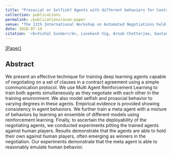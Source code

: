 ```yaml
---
title: "Prosocial or Selfish? Agents with different behaviors for Contract Negotiation using Reinforcement Learning"
collection: publications
permalink: /publications/acan-paper
venue: "The 11th International Workshop on Automated Negotiations held in conjunction with IJCAI/ECAI"
date: 2018-07-14
citation: '<b>Vishal Sunder</b>, Lovekesh Vig, Arnab Chatterjee, Gautam Shroff. <i>The 11th International Workshop on Automated Negotiations</i> <b>ACAN 2018.</b>'
---  
```

[[Paper]](https://arxiv.org/pdf/1809.07066.pdf)

## Abstract
We present an effective technique for training deep learning agents capable of negotiating on a set of clauses in a contract agreement using a simple communication protocol. We use Multi Agent Reinforcement Learning to train both agents simultaneously as they negotiate with each other in the training environment. We also model selfish and prosocial behavior to varying degrees in these agents. Empirical evidence is provided showing consistency in agent behaviors. We further train a meta agent with a mixture of behaviors by learning an ensemble of different models using reinforcement learning. Finally, to ascertain the deployability of the negotiating agents, we conducted experiments pitting the trained agents against human players. Results demonstrate that the agents are able to hold their own against human players, often emerging as winners in the negotiation. Our experiments demonstrate that the meta agent is able to reasonably emulate human behavior.
